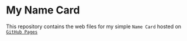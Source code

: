 # My Name Card

This repository contains the web files for my simple `Name Card` hosted on [`GitHub Pages`](https://nipsalvin.github.io/name_card/) 
